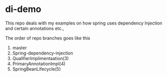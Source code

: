 # di-demo

This repo deals with my examples on how spring uses dependency Injection and certain annotations etc.,

The order of repo branches goes like this
1) master
2) Spring-dependency-injection
3) QualifierImplimentaation(3)
4) PrimaryAnnotationImpl(4)
5) SpringBeanLifecycle(5)

